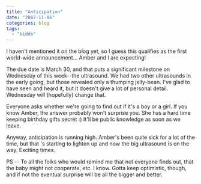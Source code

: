 ```yaml
---
title: "Anticipation"
date: "2007-11-06"
categories: blog
tags:
  - "kiddo"
---
```


I haven't mentioned it on the blog yet, so I guess this qualifies as the first world-wide announcement... Amber and I are expecting!

The due date is March 30, and that puts a significant milestone on Wednesday of this week--the ultrasound. We had two other ultrasounds in the early going, but those revealed only a thumping jelly-bean. I've glad to have seen and heard it, but it doesn't give a lot of personal detail. Wednesday will (hopefully) change that.

Everyone asks whether we're going to find out if it's a boy or a girl. If you know Amber, the answer probably won't surprise you. She has a hard time keeping birthday gifts secret :) It'll be public knowledge as soon as we leave.

Anyway, anticipation is running high. Amber's been quite sick for a lot of the time, but that 's starting to lighten up and now the big ultrasound is on the way. Exciting times.

PS -- To all the folks who would remind me that not everyone finds out, that the baby might not cooperate, etc. I know. Gotta keep optimistic, though, and if not the eventual surprise will be all the bigger and better.
